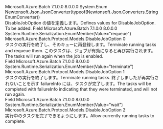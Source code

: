 <Type Name="DisableJobOption" FullName="Microsoft.Azure.Batch.Protocol.Models.DisableJobOption">
  <TypeSignature Language="C#" Value="public enum DisableJobOption" />
  <TypeSignature Language="ILAsm" Value=".class public auto ansi sealed DisableJobOption extends System.Enum" />
  <TypeSignature Language="DocId" Value="T:Microsoft.Azure.Batch.Protocol.Models.DisableJobOption" />
  <TypeSignature Language="VB.NET" Value="Public Enum DisableJobOption" />
  <TypeSignature Language="F#" Value="type DisableJobOption = " />
  <AssemblyInfo>
    <AssemblyName>Microsoft.Azure.Batch</AssemblyName>
    <AssemblyVersion>7.1.0.0</AssemblyVersion>
    <AssemblyVersion>8.0.0.0</AssemblyVersion>
  </AssemblyInfo>
  <Base>
    <BaseTypeName>System.Enum</BaseTypeName>
  </Base>
  <Attributes>
    <Attribute>
      <AttributeName>Newtonsoft.Json.JsonConverter(typeof(Newtonsoft.Json.Converters.StringEnumConverter))</AttributeName>
    </Attribute>
  </Attributes>
  <Docs>
    <summary>
            <span data-ttu-id="76615-101">DisableJobOption の値を定義します。</span><span class="sxs-lookup"><span data-stu-id="76615-101">Defines values for DisableJobOption.</span></span>
            </summary>
    <remarks>To be added.</remarks>
  </Docs>
  <Members>
    <Member MemberName="Requeue">
      <MemberSignature Language="C#" Value="Requeue" />
      <MemberSignature Language="ILAsm" Value=".field public static literal valuetype Microsoft.Azure.Batch.Protocol.Models.DisableJobOption Requeue = int32(0)" />
      <MemberSignature Language="DocId" Value="F:Microsoft.Azure.Batch.Protocol.Models.DisableJobOption.Requeue" />
      <MemberSignature Language="VB.NET" Value="Requeue" />
      <MemberSignature Language="F#" Value="Requeue = 0" Usage="Microsoft.Azure.Batch.Protocol.Models.DisableJobOption.Requeue" />
      <MemberType>Field</MemberType>
      <AssemblyInfo>
        <AssemblyName>Microsoft.Azure.Batch</AssemblyName>
        <AssemblyVersion>7.1.0.0</AssemblyVersion>
        <AssemblyVersion>8.0.0.0</AssemblyVersion>
      </AssemblyInfo>
      <Attributes>
        <Attribute>
          <AttributeName>System.Runtime.Serialization.EnumMember(Value="requeue")</AttributeName>
        </Attribute>
      </Attributes>
      <ReturnValue>
        <ReturnType>Microsoft.Azure.Batch.Protocol.Models.DisableJobOption</ReturnType>
      </ReturnValue>
      <MemberValue>0</MemberValue>
      <Docs>
        <summary>
            <span data-ttu-id="76615-102">タスクの実行を終了し、そのキューに再登録します。</span><span class="sxs-lookup"><span data-stu-id="76615-102">Terminate running tasks and requeue them.</span></span> <span data-ttu-id="76615-103">このタスクは、ジョブが有効になると再び実行されます。</span><span class="sxs-lookup"><span data-stu-id="76615-103">The tasks will run again when the job is enabled.</span></span>
            </summary>
      </Docs>
    </Member>
    <Member MemberName="Terminate">
      <MemberSignature Language="C#" Value="Terminate" />
      <MemberSignature Language="ILAsm" Value=".field public static literal valuetype Microsoft.Azure.Batch.Protocol.Models.DisableJobOption Terminate = int32(1)" />
      <MemberSignature Language="DocId" Value="F:Microsoft.Azure.Batch.Protocol.Models.DisableJobOption.Terminate" />
      <MemberSignature Language="VB.NET" Value="Terminate" />
      <MemberSignature Language="F#" Value="Terminate = 1" Usage="Microsoft.Azure.Batch.Protocol.Models.DisableJobOption.Terminate" />
      <MemberType>Field</MemberType>
      <AssemblyInfo>
        <AssemblyName>Microsoft.Azure.Batch</AssemblyName>
        <AssemblyVersion>7.1.0.0</AssemblyVersion>
        <AssemblyVersion>8.0.0.0</AssemblyVersion>
      </AssemblyInfo>
      <Attributes>
        <Attribute>
          <AttributeName>System.Runtime.Serialization.EnumMember(Value="terminate")</AttributeName>
        </Attribute>
      </Attributes>
      <ReturnValue>
        <ReturnType>Microsoft.Azure.Batch.Protocol.Models.DisableJobOption</ReturnType>
      </ReturnValue>
      <MemberValue>1</MemberValue>
      <Docs>
        <summary>
            <span data-ttu-id="76615-104">タスクの実行を終了します。</span><span class="sxs-lookup"><span data-stu-id="76615-104">Terminate running tasks.</span></span> <span data-ttu-id="76615-105">終了しましたが再実行されないことを示す failureInfo には、タスクが完了します。</span><span class="sxs-lookup"><span data-stu-id="76615-105">The tasks will be completed with failureInfo indicating that they were terminated, and will not run again.</span></span>
            </summary>
      </Docs>
    </Member>
    <Member MemberName="Wait">
      <MemberSignature Language="C#" Value="Wait" />
      <MemberSignature Language="ILAsm" Value=".field public static literal valuetype Microsoft.Azure.Batch.Protocol.Models.DisableJobOption Wait = int32(2)" />
      <MemberSignature Language="DocId" Value="F:Microsoft.Azure.Batch.Protocol.Models.DisableJobOption.Wait" />
      <MemberSignature Language="VB.NET" Value="Wait" />
      <MemberSignature Language="F#" Value="Wait = 2" Usage="Microsoft.Azure.Batch.Protocol.Models.DisableJobOption.Wait" />
      <MemberType>Field</MemberType>
      <AssemblyInfo>
        <AssemblyName>Microsoft.Azure.Batch</AssemblyName>
        <AssemblyVersion>7.1.0.0</AssemblyVersion>
        <AssemblyVersion>8.0.0.0</AssemblyVersion>
      </AssemblyInfo>
      <Attributes>
        <Attribute>
          <AttributeName>System.Runtime.Serialization.EnumMember(Value="wait")</AttributeName>
        </Attribute>
      </Attributes>
      <ReturnValue>
        <ReturnType>Microsoft.Azure.Batch.Protocol.Models.DisableJobOption</ReturnType>
      </ReturnValue>
      <MemberValue>2</MemberValue>
      <Docs>
        <summary>
            <span data-ttu-id="76615-106">実行中のタスクを完了できるようにします。</span><span class="sxs-lookup"><span data-stu-id="76615-106">Allow currently running tasks to complete.</span></span>
            </summary>
      </Docs>
    </Member>
  </Members>
</Type>